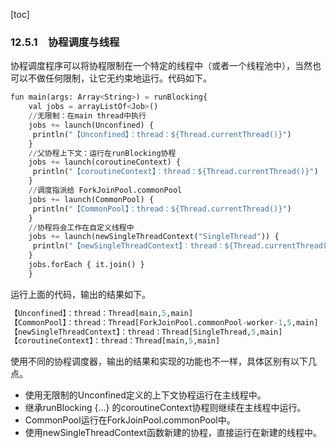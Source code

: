 [toc]

### 12.5.1　协程调度与线程

协程调度程序可以将协程限制在一个特定的线程中（或者一个线程池中），当然也可以不做任何限制，让它无约束地运行。代码如下。

```python
fun main(args: Array<String>) = runBlocking{
    val jobs = arrayListOf<Job>()
    //无限制：在main thread中执行
    jobs += launch(Unconfined) {
     println("【Unconfined】：thread：${Thread.currentThread()}")
    }
    //父协程上下文：运行在runBlocking协程
    jobs += launch(coroutineContext) {
     println("【coroutineContext】：thread：${Thread.currentThread()}")
    }
    //调度指派给 ForkJoinPool.commonPool
    jobs += launch(CommonPool) {
     println("【CommonPool】：thread：${Thread.currentThread()}")
    }
    //协程将会工作在自定义线程中
    jobs += launch(newSingleThreadContext("SingleThread")) {
     println("【newSingleThreadContext】：thread：${Thread.currentThread()}")
    }
    jobs.forEach { it.join() }
    }
```

运行上面的代码，输出的结果如下。

```python
【Unconfined】：thread：Thread[main,5,main]
【CommonPool】：thread：Thread[ForkJoinPool.commonPool-worker-1,5,main]
【newSingleThreadContext】：thread：Thread[SingleThread,5,main]
【coroutineContext】：thread：Thread[main,5,main]
```

使用不同的协程调度器，输出的结果和实现的功能也不一样，具体区别有以下几点。

+ 使用无限制的Unconfined定义的上下文协程运行在主线程中。
+ 继承runBlocking {...} 的coroutineContext协程则继续在主线程中运行。
+ CommonPool运行在ForkJoinPool.commonPool中。
+ 使用newSingleThreadContext函数新建的协程，直接运行在新建的线程中。

